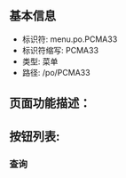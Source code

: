 
## 基本信息

- 标识符: menu.po.PCMA33
- 标识符缩写: PCMA33
- 类型: 菜单
- 路径: /po/PCMA33

## 页面功能描述：





## 按钮列表:


### 查询


